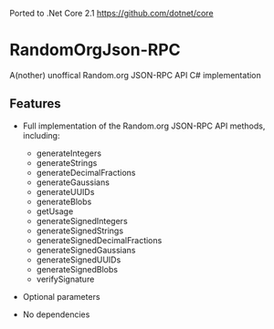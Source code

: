 Ported to .Net Core 2.1 https://github.com/dotnet/core

RandomOrgJson-RPC
=================

A(nother) unoffical Random.org JSON-RPC API C# implementation

Features
--------

* Full implementation of the Random.org JSON-RPC API methods, including:
    * generateIntegers
    * generateStrings
    * generateDecimalFractions
    * generateGaussians
    * generateUUIDs
    * generateBlobs
    * getUsage
    * generateSignedIntegers
    * generateSignedStrings
    * generateSignedDecimalFractions
    * generateSignedGaussians
    * generateSignedUUIDs
    * generateSignedBlobs
    * verifySignature

* Optional parameters
* No dependencies
